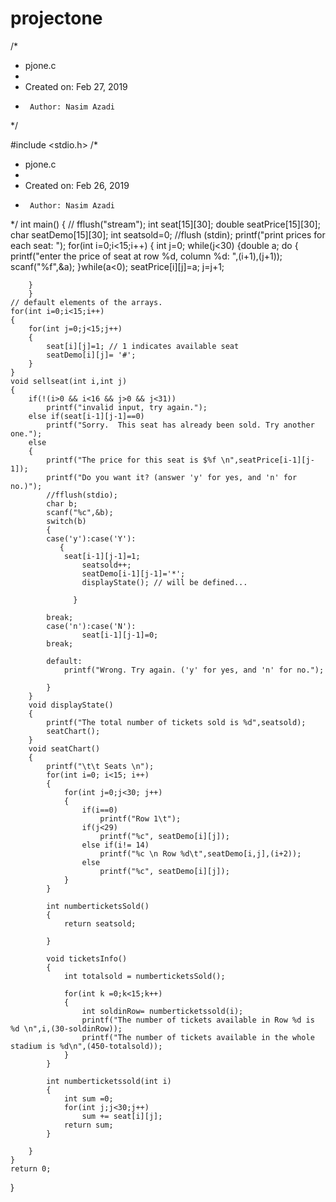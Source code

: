 # projectone
/*
 * pjone.c
 *
 *  Created on: Feb 27, 2019
 *      Author: Nasim Azadi
 */


#include <stdio.h>
/*
 * pjone.c
 *
 *  Created on: Feb 26, 2019
 *      Author: Nasim Azadi
 */
int main()
{
	// fflush("stream");
	int seat[15][30];
	double seatPrice[15][30];
	char seatDemo[15][30];
	int seatsold=0;
	//flush (stdin);
	printf("print prices for each seat: ");
	for(int i=0;i<15;i++)
	{
		int j=0;
		while(j<30)
		{double a;
			do
		{
			printf("enter the price of seat at row %d, column %d: ",(i+1),(j+1));
			scanf("%f",&a);
		}while(a<0);
			seatPrice[i][j]=a;
			j=j+1;

		}
		}
	// default elements of the arrays.
	for(int i=0;i<15;i++)
	{
		for(int j=0;j<15;j++)
		{
			seat[i][j]=1; // 1 indicates available seat
			seatDemo[i][j]= '#';
		}
	}
	void sellseat(int i,int j)
	{
		if(!(i>0 && i<16 && j>0 && j<31))
			printf("invalid input, try again.");
		else if(seat[i-1][j-1]==0)
			printf("Sorry.  This seat has already been sold. Try another one.");
		else
		{
			printf("The price for this seat is $%f \n",seatPrice[i-1][j-1]);
			printf("Do you want it? (answer 'y' for yes, and 'n' for no.)");
			//fflush(stdio);
			char b;
			scanf("%c",&b);
			switch(b)
			{
			case('y'):case('Y'):
	           {
				seat[i-1][j-1]=1;
					seatsold++;
					seatDemo[i-1][j-1]='*';
					displayState(); // will be defined...

	              }

			break;
			case('n'):case('N'):
					seat[i-1][j-1]=0;
			break;

			default:
				printf("Wrong. Try again. ('y' for yes, and 'n' for no.");

			}
		}
		void displayState()
		{
			printf("The total number of tickets sold is %d",seatsold);
			seatChart();
		}
		void seatChart()
		{
			printf("\t\t Seats \n");
			for(int i=0; i<15; i++)
			{
				for(int j=0;j<30; j++)
				{
					if(i==0)
						printf("Row 1\t");
					if(j<29)
						printf("%c", seatDemo[i][j]);
					else if(i!= 14)
						printf("%c \n Row %d\t",seatDemo[i,j],(i+2));
					else
						printf("%c", seatDemo[i][j]);
				}
			}

			int numberticketsSold()
			{
				return seatsold;

			}

			void ticketsInfo()
			{
				int totalsold = numberticketsSold();

				for(int k =0;k<15;k++)
				{
					int soldinRow= numberticketssold(i);
					printf("The number of tickets available in Row %d is %d \n",i,(30-soldinRow));
					printf("The number of tickets available in the whole stadium is %d\n",(450-totalsold));
				}
			}

			int numberticketssold(int i)
			{
				int sum =0;
				for(int j;j<30;j++)
					sum += seat[i][j];
				return sum;
			}

		}
	}
	return 0;
}

